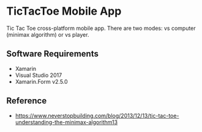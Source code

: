 # TicTacToe Mobile App
Tic Tac Toe cross-platform mobile app. There are two modes: vs computer (minimax algorithm) or vs player. 

## Software Requirements
- Xamarin 
- Visual Studio 2017
- Xamarin.Form v2.5.0


## Reference
- https://www.neverstopbuilding.com/blog/2013/12/13/tic-tac-toe-understanding-the-minimax-algorithm13 
